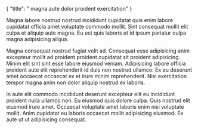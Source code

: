 {
  "title": " magna aute dolor proident exercitation"
}

Magna labore nostrud nostrud incididunt cupidatat quis enim labore cupidatat officia amet voluptate commodo mollit. Sint consequat mollit elit culpa et aliquip aute magna. Eu est quis laboris et id ipsum pariatur culpa magna adipisicing aliqua.

Magna consequat nostrud fugiat velit ad. Consequat esse adipisicing anim excepteur mollit ad proident proident cupidatat sit proident adipisicing. Minim elit sint sint esse labore eiusmod veniam. Adipisicing labore officia proident aute elit reprehenderit id duis non nostrud ullamco. Ex eu deserunt amet occaecat occaecat ex et irure minim reprehenderit. Nisi exercitation tempor magna anim non dolor aliquip nostrud ex laboris.

In aute elit commodo incididunt deserunt excepteur elit eu incididunt proident nulla ullamco non. Eu eiusmod quis dolore culpa. Quis nostrud elit eiusmod irure amet. Occaecat voluptate amet laboris enim nisi voluptate mollit. Anim cupidatat eu laboris occaecat mollit adipisicing eiusmod. Ex aute ut ut adipisicing consequat.